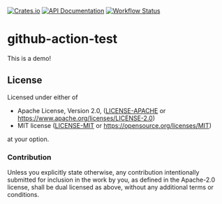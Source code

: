 [![Crates.io](https://img.shields.io/crates/v/github-action-test.svg)](https://crates.io/crates/github-action-test)
[![API Documentation](https://docs.rs/github-action-test/badge.svg)](https://docs.rs/github-action-test)
[![Workflow Status](https://github.com/mgjm/github-action-test/workflows/build/badge.svg)](https://github.com/mgjm/github-action-test/actions?query=workflow%3A%22build%22)

# github-action-test

This is a demo!

## License

Licensed under either of

- Apache License, Version 2.0, ([LICENSE-APACHE](LICENSE-APACHE) or https://www.apache.org/licenses/LICENSE-2.0)
- MIT license ([LICENSE-MIT](LICENSE-MIT) or https://opensource.org/licenses/MIT)

at your option.

### Contribution

Unless you explicitly state otherwise, any contribution intentionally submitted for inclusion in the work by you, as defined in the Apache-2.0 license, shall be dual licensed as above, without any additional terms or conditions.
